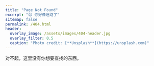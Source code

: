 ```yaml
---
title: "Page Not Found"
excerpt: "😄 你好像迷路了"
sitemap: false
permalink: /404.html
header:
  overlay_image: /assets/images/404-header.jpg
  overlay_filter: 0.5
  caption: "Photo credit: [**Unsplash**](https://unsplash.com)"
---
```


对不起，这里没有你想要查找的东西。
